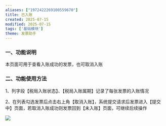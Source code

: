 ```yaml
---
aliases: ["1972422269100559670"]
title: 已入账
created: 2025-07-15
modified: 2025-07-15
tags: ['基础模块']
theme: 发票助手
---
```


### 一、功能说明

本页面可用于查看入账成功的发票，也可取消入账

### 二、功能使用方法

1、列字段【税局入账状态】、【税局入账属期】记录了每张发票的入账情况

2、在列表勾选发票后点击右上角【取消入账】，系统提交请求后发票进入【提交中】页面，若取消入账成功则发票回到【未入账】页面，可继续后续操作

![](8c678f1e8c8cbe6dfeb1e1c8c26003d2.jpg)